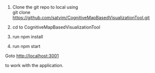 1) Clone the git repo to local using <br> 
git clone https://github.com/satvim/CognitiveMapBasedVisualizationTool.git

2) cd to CognitiveMapBasedVisualizationTool

3) run npm install

4) run npm start

Goto <a href="http://localhost:3001">http://localhost:3001</a> 

to work with the application.

